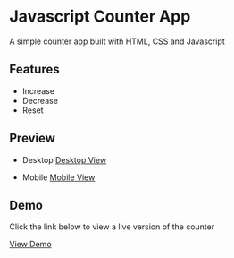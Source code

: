 # Javascript Counter App

A simple counter app built with HTML, CSS and Javascript

## Features

- Increase
- Decrease
- Reset

## Preview

- Desktop
  [Desktop View](<./img/desktop-view(iPhone%20SE).png> 'Desktop View')

- Mobile
  [Mobile View](<./img/mobile-view(iPhone%20SE).png> 'Mobile View')

## Demo

Click the link below to view a live version of the counter

[View Demo](https://js-count-app.netlify.app/)
